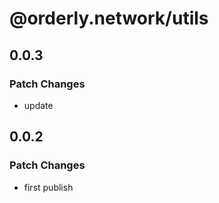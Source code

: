 # @orderly.network/utils

## 0.0.3

### Patch Changes

- update

## 0.0.2

### Patch Changes

- first publish

